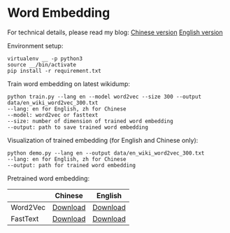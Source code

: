 Word Embedding
===============================================

For technical details, please read my blog: [Chinese version](https://medium.com/@black_swan/%E7%94%A8%E7%B6%AD%E5%9F%BA%E8%AA%9E%E6%96%99%E8%A8%93%E7%B7%B4-word2vec-%E5%92%8C-fasttext-embedding-25ede5b15994) [English version](https://medium.com/@black_swan/how-to-train-word2vec-and-fasttext-embedding-on-wikipedia-corpus-9e8ac45a0c0a) 

Environment setup:
```
virtualenv __ -p python3
source __/bin/activate
pip install -r requirement.txt
```

Train word embedding on latest wikidump:
```
python train.py --lang en --model word2vec --size 300 --output data/en_wiki_word2vec_300.txt
--lang: en for English, zh for Chinese
--model: word2vec or fasttext
--size: number of dimension of trained word embedding
--output: path to save trained word embedding
```

Visualization of trained embedding (for English and Chinese only):
```
python demo.py --lang en --output data/en_wiki_word2vec_300.txt
--lang: en for English, zh for Chinese
--output: path for trained word embedding
```

Pretrained word embedding:

| | Chinese | English |
|---|---|---|
| Word2Vec| [Download](https://drive.google.com/file/d/1rY9SMmYsgz0is3fgGkSQn3nDwc92ygd5/view?usp=sharing) | [Download](https://drive.google.com/file/d/1F9pndKlaMCRWp9awvQsoC5XLeRANclnV/view?usp=sharing) |
| FastText| [Download](https://drive.google.com/file/d/12o6EFoQGpaVhGwYrqvoXFiX__VG7-Uab/view?usp=sharing) | [Download](https://drive.google.com/file/d/1U3rYodGoo6BRzuOA53WBY9OY_QaWZcey/view?usp=sharing) |
